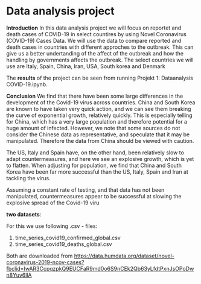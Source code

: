 # Data analysis project


**Introduction**
In this data analysis project we will focus on reportet and death cases of COVID-19 in select countires by using Novel Coronavirus (COVID-19) Cases Data. We will use the data to compare reported and death cases in countries with different approches to the outbreak. This can give us a better undertanding of the affect of the outbreak and how the handling by governments affects the outbreak. The select countries we will use are Italy, Spain, China, Iran, USA, South korea and Denmark

The **results** of the project can be seen from running Projekt 1: Dataanalysis COVID-19.ipynb.

**Conclusion**
We find that there have been some large differences in the development of the Covid-19 virus across countries. China and South Korea are known to have taken very quick action, and we can see them breaking the curve of exponential growth, relatively quickly. This is especially telling for China, which has a very large population and therefore potential for a huge amount of infected. However, we note that some sources do not consider the Chinese data as representative, and speculate that it may be manipulated. Therefore the data from China should be viewed with caution.

The US, Italy and Spain have, on the other hand, been relatively slow to adapt countermeasures, and here we see an explosive growth, which is yet to flatten. When adjusting for population, we find that China and South Korea have been far more successful than the US, Italy, Spain and Iran at tackling the virus.

Assuming a constant rate of testing, and that data has not been manipulated, countermeasures appear to be successful at slowing the explosive spread of the Covid-19 viru

**two datasets**:

For this we use following .csv - files: 

1. time_series_covid19_confirmed_global.csv
2. time_series_covid19_deaths_global.csv

Both are downloaded from https://data.humdata.org/dataset/novel-coronavirus-2019-ncov-cases?fbclid=IwAR3CcpqzpkQ9EUCFaR9md0o6S9nCEk2Qb63yLfdtPxnJsOPoDwn8Yuv6llA
